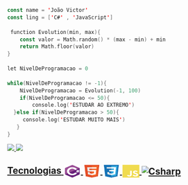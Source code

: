 

<!-- Apresentação -->



<!-- Painel de Trabalhos -->

<div>
 
```kotlin
const name = 'João Victor'
const ling = ['C#' , 'JavaScript']

 function Evolution(min, max){
    const valor = Math.random() * (max - min) + min
    return Math.floor(valor)
}

let NivelDeProgramacao = 0

while(NivelDeProgramacao != -1){
    NivelDeProgramacao = Evolution(-1, 100)
    if(NivelDeProgramacao <= 50){
        console.log('ESTUDAR AO EXTREMO')
  }else if(NivelDeProgramacao > 50){
     console.log('ESTUDAR MUITO MAIS')
   }
}

```
 
 <a href="https://github.com/victorfurquim">

 <img height="185em" src="https://github-readme-stats.vercel.app/api?username=victorfurquim&show_icons=true&theme=dark&include_all_commits=true&count_private=true"/>

 <img height="185em" src="https://github-readme-stats.vercel.app/api/top-langs/?username=victorfurquim&layout=compact&langs_count=7&theme=dark"/>

  <h2>Tecnologias</2>
  <img align="center" alt="Csharp" height="30" width="40" src="https://raw.githubusercontent.com/devicons/devicon/master/icons/csharp/csharp-original.svg" style="flat: left;">
   <img align="center" alt="HTML" height="30" width="40" src="https://raw.githubusercontent.com/devicons/devicon/master/icons/html5/html5-original.svg">

 <img align="center" alt="CSS" height="30" width="40" src="https://raw.githubusercontent.com/devicons/devicon/master/icons/css3/css3-original.svg">  

 <img align="center" alt="Js" height="30" width="40" src="https://raw.githubusercontent.com/devicons/devicon/master/icons/javascript/javascript-plain.svg">
  <img align="center" alt="Csharp" height="30" width="150" src="https://komarev.com/ghpvc/?username=victorfurquim&color=green" alt="victorfurquim" /> <br>
  
  
</div> 

 


